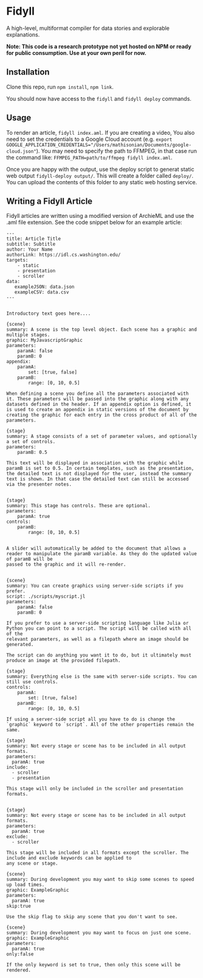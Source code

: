 # Fidyll

A high-level, multiformat compiler for data stories and explorable explanations. 

**Note: This code is a research prototype not yet hosted on NPM or ready for public consumption. Use at your own peril for now.**

## Installation

Clone this repo, run `npm install`, `npm link`.

You should now have access to the `fidyll` and `fidyll deploy` commands.

## Usage

To render an article, `fidyll index.aml`. If you are creating a video, You also need to set the credentials to a Google Cloud account (e.g. `export GOOGLE_APPLICATION_CREDENTIALS="/Users/mathisonian/Documents/google-cloud.json"`). You may need to specify the path to FFMPEG, in that case run the command like: `FFMPEG_PATH=path/to/ffmpeg fidyll index.aml`.

Once you are happy with the output, use the deploy script to generat static web output `fidyll-deploy output/`. This will create a folder called `deploy/`. You can upload the contents of this folder to any static web hosting service.

## Writing a Fidyll Article

Fidyll articles are written using a modified version of ArchieML and use the .aml file extension. See the
code snippet below for an example article:

```aml
---
title: Article Title
subtitle: Subtitle
author: Your Name
authorLink: https://idl.cs.washington.edu/
targets:
    - static
    - presentation
    - scroller
data:
   exampleJSON: data.json
   exampleCSV: data.csv
---


Introductory text goes here....

{scene}
summary: A scene is the top level object. Each scene has a graphic and multiple stages.
graphic: MyJavascriptGraphic
parameters:
    paramA: false
    paramB: 0
appendix:
    paramA:
        set: [true, false]
    paramB:
        range: [0, 10, 0.5]

When defining a scene you define all the parameters associated with it. These parameters will be passed into the graphic along with any datasets defined in the header. If an appendix option is defined, it is used to create an appendix in static versions of the document by creating the graphic for each entry in the cross product of all of the parameters.

{stage}
summary: A stage consists of a set of parameter values, and optionally a set of controls.
parameters:
    paramB: 0.5

This text will be displayed in association with the graphic while paramB is set to 0.5. In certain templates, such as the presentation, the detailed text is not displayed for the user, instead the summary text is shown. In that case the detailed text can still be accessed via the presenter notes.


{stage}
summary: This stage has controls. These are optional.
parameters:
    paramA: true
controls:
    paramB:
        range: [0, 10, 0.5]


A slider will automatically be added to the document that allows a reader to manipulate the paramB variable. As they do the updated value of paramB will be
passed to the graphic and it will re-render.


{scene}
summary: You can create graphics using server-side scripts if you prefer.
script: ./scripts/myscript.jl
parameters:
    paramA: false
    paramB: 0

If you prefer to use a server-side scripting language like Julia or Python you can point to a script. The script will be called with all of the
relevant parameters, as well as a filepath where an image should be generated.

The script can do anything you want it to do, but it ultimately must produce an image at the provided filepath.

{stage}
summary: Everything else is the same with server-side scripts. You can still use controls.
controls:
    paramA:
        set: [true, false]
    paramB:
        range: [0, 10, 0.5]

If using a server-side script all you have to do is change the `graphic` keyword to `script`. All of the other properties remain the same.

{stage}
summary: Not every stage or scene has to be included in all output formats.
parameters:
  paramA: true
include:
  - scroller
  - presentation

This stage will only be included in the scroller and presentation formats.


{stage}
summary: Not every stage or scene has to be included in all output formats.
parameters:
  paramA: true
exclude:
  - scroller

This stage will be included in all formats except the scroller. The include and exclude keywords can be applied to
any scene or stage.

{scene}
summary: During development you may want to skip some scenes to speed up load times.
graphic: ExampleGraphic
parameters:
  paramA: true
skip:true

Use the skip flag to skip any scene that you don't want to see.

{scene}
summary: During development you may want to focus on just one scene.
graphic: ExampleGraphic
parameters:
  paramA: true
only:false

If the only keyword is set to true, then only this scene will be rendered.

```

